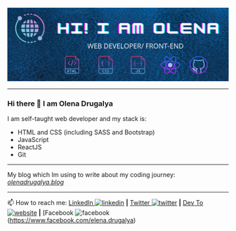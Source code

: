 ![Banner - Olena Drugalya](https://github.com/HelenDrug/HelenDrug/blob/master/banner.png)

---
### Hi there 👋 I am Olena Drugalya

I am self-taught web developer and my stack is:
- HTML and CSS (including SASS and Bootstrap)
- JavaScript 
- ReactJS
- Git
---
My blog which Im using to write about my coding journey: *[olenadrugalya.blog](https://olenadrugalya.blog)*

---
📫 How to reach me: 
[LinkedIn <img src='https://cdn.jsdelivr.net/npm/simple-icons@3.0.1/icons/linkedin.svg' alt='linkedin' height='20'>](https://www.linkedin.com/in/olenadrugalya/) 
**|** [Twitter <img src='https://cdn.jsdelivr.net/npm/simple-icons@3.0.1/icons/twitter.svg' alt='twitter' height='20'>](https://twitter.com/@olenadrugalya) **|** [Dev To <img src='https://cdn.jsdelivr.net/npm/simple-icons@3.0.1/icons/dev-dot-to.svg' alt='website' height='25'>](https://dev.to/olenadrugalya)
**|** [Facebook <img src='https://cdn.jsdelivr.net/npm/simple-icons@3.0.1/icons/facebook.svg' alt='facebook' height='20'>(https://www.facebook.com/elena.drugalya) 
<!--
**HelenDrug/HelenDrug** is a ✨ _special_ ✨ repository because its `README.md` (this file) appears on your GitHub profile.
-->
